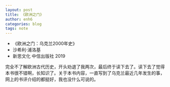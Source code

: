 ```yaml
---
layout: post
title: 《欧洲之门》
author: enh6
categories: blog
tags: note
---
```


- 《欧洲之门：乌克兰2000年史》
- 沙希利·浦洛基
- 新思文化 中信出版社 2019

完全不了解欧洲古代历史，开头劝退了我两次，最后终于读下去了。读下去了觉得本书很不错啊，长知识了。关于本书内容，一直写到了乌克兰最近几年发生的事，网上的书评介绍的都挺好，我也没什么可说的。